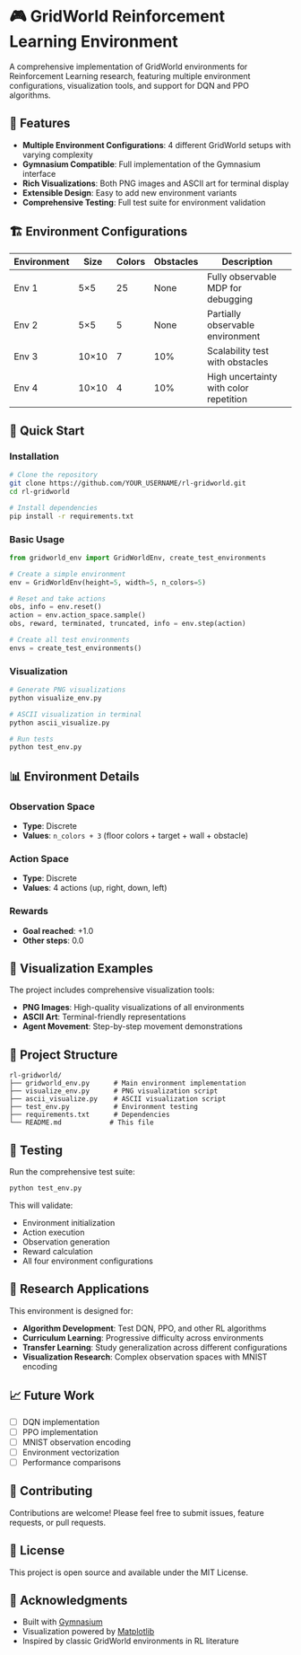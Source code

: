 # 🎮 GridWorld Reinforcement Learning Environment

A comprehensive implementation of GridWorld environments for Reinforcement Learning research, featuring multiple environment configurations, visualization tools, and support for DQN and PPO algorithms.

## 🌟 Features

- **Multiple Environment Configurations**: 4 different GridWorld setups with varying complexity
- **Gymnasium Compatible**: Full implementation of the Gymnasium interface
- **Rich Visualizations**: Both PNG images and ASCII art for terminal display
- **Extensible Design**: Easy to add new environment variants
- **Comprehensive Testing**: Full test suite for environment validation

## 🏗️ Environment Configurations

| Environment | Size | Colors | Obstacles | Description |
|-------------|------|--------|-----------|-------------|
| Env 1 | 5×5 | 25 | None | Fully observable MDP for debugging |
| Env 2 | 5×5 | 5 | None | Partially observable environment |
| Env 3 | 10×10 | 7 | 10% | Scalability test with obstacles |
| Env 4 | 10×10 | 4 | 10% | High uncertainty with color repetition |

## 🚀 Quick Start

### Installation

```bash
# Clone the repository
git clone https://github.com/YOUR_USERNAME/rl-gridworld.git
cd rl-gridworld

# Install dependencies
pip install -r requirements.txt
```

### Basic Usage

```python
from gridworld_env import GridWorldEnv, create_test_environments

# Create a simple environment
env = GridWorldEnv(height=5, width=5, n_colors=5)

# Reset and take actions
obs, info = env.reset()
action = env.action_space.sample()
obs, reward, terminated, truncated, info = env.step(action)

# Create all test environments
envs = create_test_environments()
```

### Visualization

```bash
# Generate PNG visualizations
python visualize_env.py

# ASCII visualization in terminal
python ascii_visualize.py

# Run tests
python test_env.py
```

## 📊 Environment Details

### Observation Space
- **Type**: Discrete
- **Values**: `n_colors + 3` (floor colors + target + wall + obstacle)

### Action Space
- **Type**: Discrete
- **Values**: 4 actions (up, right, down, left)

### Rewards
- **Goal reached**: +1.0
- **Other steps**: 0.0

## 🎨 Visualization Examples

The project includes comprehensive visualization tools:

- **PNG Images**: High-quality visualizations of all environments
- **ASCII Art**: Terminal-friendly representations
- **Agent Movement**: Step-by-step movement demonstrations

## 📁 Project Structure

```
rl-gridworld/
├── gridworld_env.py      # Main environment implementation
├── visualize_env.py      # PNG visualization script
├── ascii_visualize.py    # ASCII visualization script
├── test_env.py           # Environment testing
├── requirements.txt      # Dependencies
└── README.md            # This file
```

## 🧪 Testing

Run the comprehensive test suite:

```bash
python test_env.py
```

This will validate:
- Environment initialization
- Action execution
- Observation generation
- Reward calculation
- All four environment configurations

## 🔬 Research Applications

This environment is designed for:
- **Algorithm Development**: Test DQN, PPO, and other RL algorithms
- **Curriculum Learning**: Progressive difficulty across environments
- **Transfer Learning**: Study generalization across different configurations
- **Visualization Research**: Complex observation spaces with MNIST encoding

## 📈 Future Work

- [ ] DQN implementation
- [ ] PPO implementation
- [ ] MNIST observation encoding
- [ ] Environment vectorization
- [ ] Performance comparisons

## 🤝 Contributing

Contributions are welcome! Please feel free to submit issues, feature requests, or pull requests.

## 📄 License

This project is open source and available under the MIT License.

## 🙏 Acknowledgments

- Built with [Gymnasium](https://gymnasium.farama.org/)
- Visualization powered by [Matplotlib](https://matplotlib.org/)
- Inspired by classic GridWorld environments in RL literature
